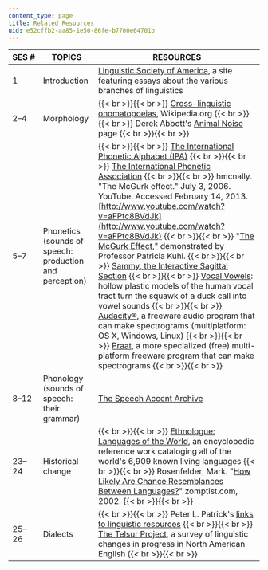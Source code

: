 ```yaml
---
content_type: page
title: Related Resources
uid: e52cffb2-aa85-1e50-86fe-b7700e64701b
---
```


| SES # | TOPICS | RESOURCES |
| --- | --- | --- |
| 1 | Introduction | [Linguistic Society of America](http://www.linguisticsociety.org/), a site featuring essays about the various branches of linguistics |
| 2–4 | Morphology |  {{< br >}}{{< br >}} [Cross-linguistic onomatopoeias](http://en.wikipedia.org/wiki/Cross-linguistic_onomatopoeias), Wikipedia.org {{< br >}}{{< br >}} Derek Abbott's [Animal Noise](http://www.eleceng.adelaide.edu.au/Personal/dabbott/animal.html) page {{< br >}}{{< br >}}  |
| 5–7 | Phonetics (sounds of speech: production and perception) |  {{< br >}}{{< br >}} [The International Phonetic Alphabet (IPA)](http://web.uvic.ca/ling/resources/ipa/charts/IPAlab/IPAlab.htm) {{< br >}}{{< br >}} [The International Phonetic Association](https://www.internationalphoneticassociation.org/) {{< br >}}{{< br >}} hmcnally. "The McGurk effect." July 3, 2006. YouTube. Accessed February 14, 2013. [http://www.youtube.com/watch?v=aFPtc8BVdJk](http://www.youtube.com/watch?v=aFPtc8BVdJk) {{< br >}}{{< br >}} "[The McGurk Effect](http://auditoryneuroscience.com/?q=McGurkEffect)," demonstrated by Professor Patricia Kuhl. {{< br >}}{{< br >}} [Sammy, the Interactive Sagittal Section](http://homes.chass.utoronto.ca/~danhall/phonetics/sammy.html) {{< br >}}{{< br >}} [Vocal Vowels](http://www.exploratorium.edu/exhibits/vocal_vowels/vocal_vowels.html): hollow plastic models of the human vocal tract turn the squawk of a duck call into vowel sounds {{< br >}}{{< br >}} [Audacity®](http://audacity.sourceforge.net/), a freeware audio program that can make spectrograms (multiplatform: OS X, Windows, Linux) {{< br >}}{{< br >}} [Praat](http://www.fon.hum.uva.nl/praat/), a more specialized (free) multi-platform freeware program that can make spectrograms {{< br >}}{{< br >}}  |
| 8–12 | Phonology (sounds of speech: their grammar) | [The Speech Accent Archive](http://accent.gmu.edu/) |
| 23–24 | Historical change |  {{< br >}}{{< br >}} [Ethnologue: Languages of the World](http://www.ethnologue.com/web.asp), an encyclopedic reference work cataloging all of the world's 6,909 known living languages {{< br >}}{{< br >}} Rosenfelder, Mark. "[How Likely Are Chance Resemblances Between Languages?](http://www.zompist.com/chance.htm)" zomptist.com, 2002. {{< br >}}{{< br >}}  |
| 25–26 | Dialects |  {{< br >}}{{< br >}} Peter L. Patrick's [links to linguistic resources](http://privatewww.essex.ac.uk/~patrickp/links.html#AAVE) {{< br >}}{{< br >}} [The Telsur Project](http://www.ling.upenn.edu/phono_atlas/home.html), a survey of linguistic changes in progress in North American English {{< br >}}{{< br >}}